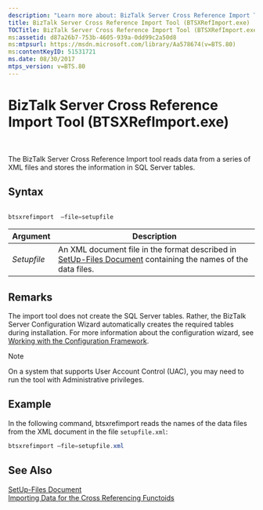 ```yaml
---
description: "Learn more about: BizTalk Server Cross Reference Import Tool (BTSXRefImport.exe)"
title: BizTalk Server Cross Reference Import Tool (BTSXRefImport.exe)
TOCTitle: BizTalk Server Cross Reference Import Tool (BTSXRefImport.exe)
ms:assetid: d87a26b7-753b-4605-939a-0dd99c2a50d8
ms:mtpsurl: https://msdn.microsoft.com/library/Aa578674(v=BTS.80)
ms:contentKeyID: 51531721
ms.date: 08/30/2017
mtps_version: v=BTS.80
---
```


# BizTalk Server Cross Reference Import Tool (BTSXRefImport.exe)

 

The BizTalk Server Cross Reference Import tool reads data from a series of XML files and stores the information in SQL Server tables.

## Syntax

```C#
  
btsxrefimport  –file=setupfile  
```

<table>
<thead>
<tr class="header">
<th>Argument</th>
<th>Description</th>
</tr>
</thead>
<tbody>
<tr class="odd">
<td><em>Setupfile</em></td>
<td>An XML document file in the format described in <a href="setup-files-document.md">SetUp-Files Document</a> containing the names of the data files.</td>
</tr>
</tbody>
</table>


## Remarks

The import tool does not create the SQL Server tables. Rather, the BizTalk Server Configuration Wizard automatically creates the required tables during installation. For more information about the configuration wizard, see [Working with the Configuration Framework](https://msdn.microsoft.com/library/aa558808\(v=bts.80\)).


> [!NOTE]
> <P>On a system that supports User Account Control (UAC), you may need to run the tool with Administrative privileges.</P>



## Example

In the following command, btsxrefimport reads the names of the data files from the XML document in the file `setupfile.xml`:

```C#
btsxrefimport –file=setupfile.xml  
```

## See Also

[SetUp-Files Document](setup-files-document.md)  
[Importing Data for the Cross Referencing Functoids](importing-data-for-the-cross-referencing-functoids.md)

